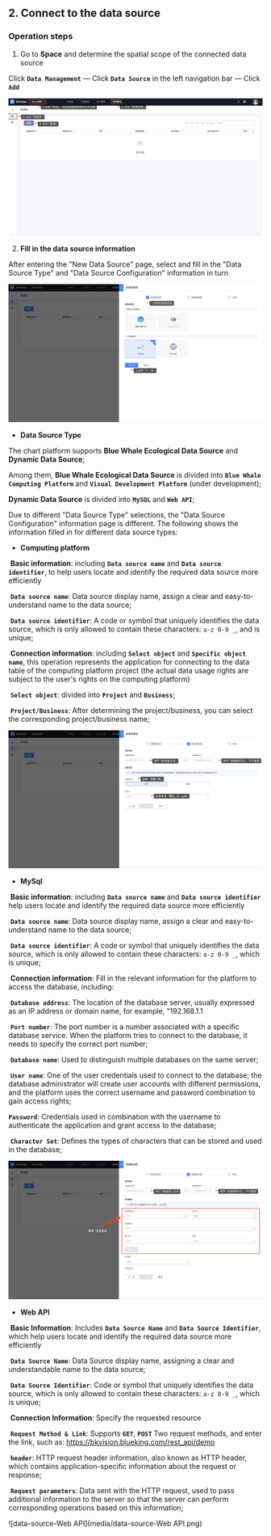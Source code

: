 ## 2. Connect to the data source

### Operation steps

1. Go to **Space** and determine the spatial scope of the connected data source

Click **`Data Management`** — Click **`Data Source`** in the left navigation bar — Click **`Add`**

![Create-data-source1](media/Create-data-source1.png)

2. **Fill in the data source information**

After entering the "New Data Source" page, select and fill in the "Data Source Type" and "Data Source Configuration" information in turn

![Select-data-source](media/Select-data-source.png)

- **Data Source Type**

The chart platform supports **Blue Whale Ecological Data Source** and **Dynamic Data Source**;

Among them, **Blue Whale Ecological Data Source** is divided into **`Blue Whale Computing Platform`** and **`Visual Development Platform`** (under development);

**Dynamic Data Source** is divided into **`MySQL`** and **`Web API`**;

Due to different "Data Source Type" selections, the "Data Source Configuration" information page is different. The following shows the information filled in for different data source types:

- **Computing platform**

​ **Basic information**: including **`Data source name`** and **`Data source identifier`**, to help users locate and identify the required data source more efficiently

​ **`Data source name`**: Data source display name, assign a clear and easy-to-understand name to the data source;

​ **`Data source identifier`**: A code or symbol that uniquely identifies the data source, which is only allowed to contain these characters: `a-z 0-9 _`, and is unique;

​ **Connection information**: including **`Select object`** and **`Specific object name`**, this operation represents the application for connecting to the data table of the computing platform project (the actual data usage rights are subject to the user's rights on the computing platform)

​ **`Select object`**: divided into **`Project`** and **`Business`**;

​ **`Project/Business`**: After determining the project/business, you can select the corresponding project/business name;

![data-source-BKBase](media/data-source-BKBase.png)

- **MySql**

​ **Basic information**: including **`Data source name`** and **`Data source identifier`** help users locate and identify the required data source more efficiently

​ **`Data source name`**: Data source display name, assign a clear and easy-to-understand name to the data source;

​ **`Data source identifier`**: A code or symbol that uniquely identifies the data source, which is only allowed to contain these characters: `a-z 0-9 _`, which is unique;

​ **Connection information**: Fill in the relevant information for the platform to access the database, including:

​ **`Database address`**: The location of the database server, usually expressed as an IP address or domain name, for example, "192.168.1.1

​ **`Port number`**: The port number is a number associated with a specific database service. When the platform tries to connect to the database, it needs to specify the correct port number;

​ **`Database name`**: Used to distinguish multiple databases on the same server;

​ **`User name`**: One of the user credentials used to connect to the database; the database administrator will create user accounts with different permissions, and the platform uses the correct username and password combination to gain access rights;

​**`Password`**: Credentials used in combination with the username to authenticate the application and grant access to the database;

​ **`Character Set`**: Defines the types of characters that can be stored and used in the database;

![data-source-MySql](media/data-source-MySql.png)

- **Web API**

​ **Basic Information**: Includes **`Data Source Name`** and **`Data Source Identifier`**, which help users locate and identify the required data source more efficiently

​ **`Data Source Name`**: Data Source display name, assigning a clear and understandable name to the data source;

​ **`Data Source Identifier`**: Code or symbol that uniquely identifies the data source, which is only allowed to contain these characters: `a-z 0-9 _`, which is unique;

​ **Connection Information**: Specify the requested resource

​ **`Request Method & Link`**: Supports **`GET`**, **`POST`** Two request methods, and enter the link, such as: https://bkvision.blueking.com/rest_api/demo

​ **`header`**: HTTP request header information, also known as HTTP header, which contains application-specific information about the request or response;

​ **`Request parameters`**: Data sent with the HTTP request, used to pass additional information to the server so that the server can perform corresponding operations based on this information;

![data-source-Web API](media/data-source-Web API.png)